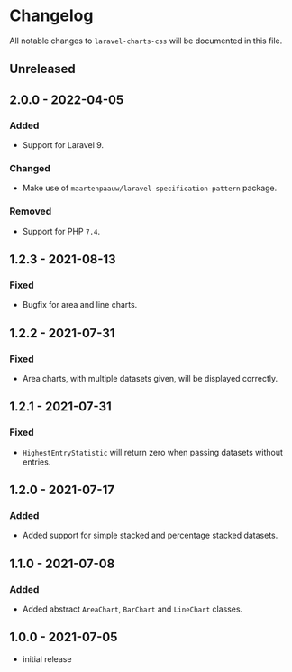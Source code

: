 # Changelog

All notable changes to `laravel-charts-css` will be documented in this file.

## Unreleased

## 2.0.0 - 2022-04-05

### Added

- Support for Laravel 9.

### Changed

- Make use of `maartenpaauw/laravel-specification-pattern` package.

### Removed

- Support for PHP `7.4`.

## 1.2.3 - 2021-08-13

### Fixed

- Bugfix for area and line charts.

## 1.2.2 - 2021-07-31

### Fixed

- Area charts, with multiple datasets given, will be displayed correctly.

## 1.2.1 - 2021-07-31

### Fixed

- `HighestEntryStatistic` will return zero when passing datasets without entries.

## 1.2.0 - 2021-07-17

### Added

- Added support for simple stacked and percentage stacked datasets.

## 1.1.0 - 2021-07-08

### Added

- Added abstract `AreaChart`, `BarChart` and `LineChart` classes.

## 1.0.0 - 2021-07-05

- initial release
